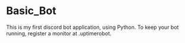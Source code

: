 # Basic_Bot
This is my first discord bot application, using Python.
To keep your bot running, register a monitor at .uptimerobot.
